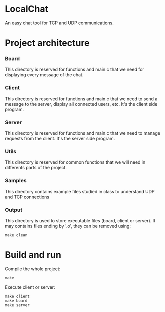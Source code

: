 # LocalChat

An easy chat tool for TCP and UDP communications.

# Project architecture
### Board
This directory is reserved for functions and main.c that we need for displaying every message of the chat.
### Client
This directory is reserved for functions and main.c that we need to send a message to the server, display all connected users, etc. It's the client side program.
### Server
This directory is reserved for functions and main.c that we need to manage requests from the client. It's the server side program.
### Utils
This directory is reserved for common functions that we will need in differents parts of the project.
### Samples
This directory contains example files studied in class to understand UDP and TCP connections
### Output
This directory is used to store executable files (board, client or server). It may contains files ending by '.o', they can be removed using: 
```console
make clean
```

# Build and run

Compile the whole project:
```console
make 
```

Execute client or server:
```console
make client
make board
make server
```
